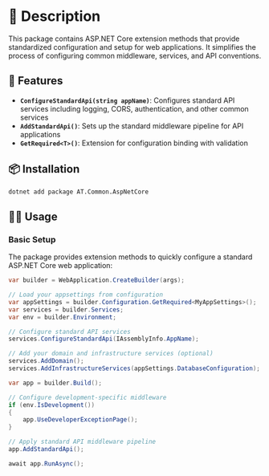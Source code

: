 # 📖 Description

This package contains ASP.NET Core extension methods that provide standardized configuration and setup for web applications. It simplifies the process of configuring common middleware, services, and API conventions.

## 🚀 Features

- **`ConfigureStandardApi(string appName)`**: Configures standard API services including logging, CORS, authentication, and other common services
- **`AddStandardApi()`**: Sets up the standard middleware pipeline for API applications
- **`GetRequired<T>()`**: Extension for configuration binding with validation

## 📦 Installation

```bash
dotnet add package AT.Common.AspNetCore
```

## 🧑‍💻 Usage

### Basic Setup

The package provides extension methods to quickly configure a standard ASP.NET Core web application:

```csharp
var builder = WebApplication.CreateBuilder(args);

// Load your appsettings from configuration
var appSettings = builder.Configuration.GetRequired<MyAppSettings>();
var services = builder.Services;
var env = builder.Environment;

// Configure standard API services
services.ConfigureStandardApi(IAssemblyInfo.AppName);

// Add your domain and infrastructure services (optional)
services.AddDomain();
services.AddInfrastructureServices(appSettings.DatabaseConfiguration);

var app = builder.Build();

// Configure development-specific middleware
if (env.IsDevelopment())
{
    app.UseDeveloperExceptionPage();
}

// Apply standard API middleware pipeline
app.AddStandardApi();

await app.RunAsync();
```